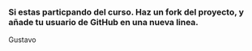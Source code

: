 ### Si estas particpando del curso. Haz un fork del proyecto, y añade tu usuario de GitHub en una nueva linea.
Gustavo